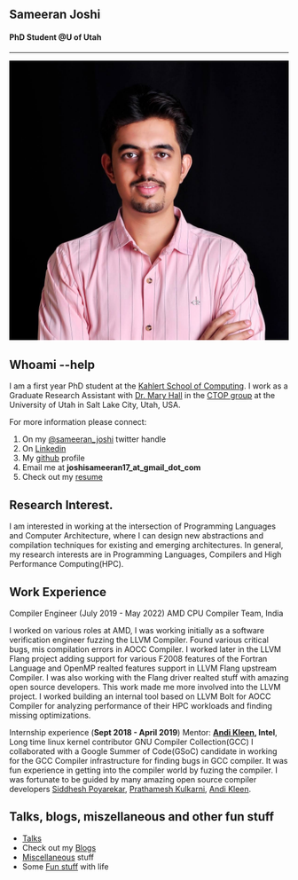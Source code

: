 ## **Sameeran Joshi**
#### **PhD Student @U of Utah**

---
![This is profile pic](/joshi%2001.jpg)

## **Whoami --help**

I am a first year PhD student at the [Kahlert School of Computing](https://www.cs.utah.edu/). I work as a Graduate Research Assistant with [Dr. Mary Hall](https://www.cs.utah.edu/~mhall/) in the [CTOP group](http://ctop.cs.utah.edu/ctop/) at the University of Utah in Salt Lake City, Utah, USA.

For more information please connect:
1. On my [@sameeran_joshi](https://twitter.com/sameeran_joshi) twitter handle
2. On [Linkedin](https://www.linkedin.com/in/sameeran-joshi-b8b1b9144)
3. My [github](https://github.com/Sameeranjoshi) profile 
4. Email me at **joshisameeran17_at_gmail_dot_com**
5. Check out my [resume](/sameeran_joshi_plain_text.pdf)

## Research Interest.

I am interested in working at the intersection of Programming Languages and Computer Architecture, where I can design new abstractions and compilation techniques for existing and emerging architectures. In general, my research interests are in Programming Languages, Compilers and High Performance Computing(HPC).

## Work Experience

Compiler Engineer (July 2019 - May 2022)
AMD CPU Compiler Team, India

I worked on various roles at AMD, I was working initially as a software verification engineer fuzzing the LLVM Compiler. Found various critical bugs, mis compilation errors in AOCC Compiler. I worked later in the LLVM Flang project adding support for various F2008 features of the Fortran Language and OpenMP realted features support in LLVM Flang upstream Compiler. I was also working with the Flang driver realted stuff with amazing open source developers. This work made me more involved into the LLVM project. I worked building an internal tool based on LLVM Bolt for AOCC Compiler for analyzing performance of their HPC workloads and finding missing optimizations.


Internship experience (**Sept 2018 - April 2019**)
Mentor: **[Andi Kleen](), Intel**, Long time linux kernel contributor
GNU Compiler Collection(GCC)
I collaborated with a Google Summer of Code(GSoC) candidate in working for the GCC Compiler infrastructure for finding bugs in GCC compiler.
It was fun experience in getting into the compiler world by fuzing the compiler. I was fortunate to be guided by many amazing open source compiler developers [Siddhesh Poyarekar](), [Prathamesh Kulkarni](), [Andi Kleen](). 


## Talks, blogs, miszellaneous and other fun stuff

- [Talks](/talks.md)
- Check out my [Blogs](/blog.md)
- [Miscellaneous](/miscellaneous.md) stuff
- Some [Fun stuff](/fun_stuff.md) with life 